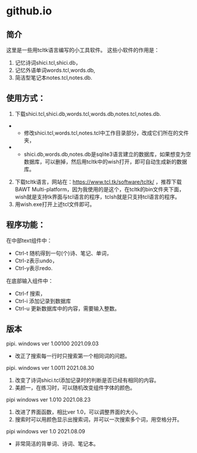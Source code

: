 # github.io
## 简介
这里是一些用tcltk语言编写的小工具软件。
这些小软件的作用是：
1. 记忆诗词shici.tcl,shici.db，
2. 记忆外语单词words.tcl,words.db,
3. 简洁型笔记本notes.tcl,notes.db.



## 使用方式：
1. 下载shici.tcl,shici.db,words.tcl,words.db,notes.tcl,notes.db.
- -  修改shici.tcl,words.tcl,notes.tcl中工作目录部分，改成它们所在的文件夹，
- -  shici.db,words.db,notes.db是sqlite3语言建立的数据库，如果想变为空数据库，可以删掉，然后用tcltk中的wish打开，即可自动生成新的数据库。

2. 下载tcltk语言，网站在：https://www.tcl.tk/software/tcltk/ ，推荐下载BAWT Multi-platform，因为我使用的是这个，在tcltk的bin文件夹下面，wish就是支持tk界面与tcl语言的程序，tclsh就是只支持tcl语言的程序。
3. 用wish.exe打开上述tcl文件即可。


## 程序功能：
在中部text组件中：
- Ctrl-t 随机得到一句(个)诗、笔记、单词，
- Ctrl-z表示undo，
- Ctrl-y表示redo.

在底部输入组件中：
- Ctrl-f 搜索，
- Ctrl-i 添加记录到数据库
- Ctrl-u 更新数据库中的内容，需要输入整数。



## 版本
pipi. windows ver 1.00100 2021.09.03
- 改正了搜索每一行时只搜索第一个相同词的问题。

pipi. windows ver 1.0011 2021.08.30
1. 改变了诗词shici.tcl添加记录时的判断是否已经有相同的内容。
2. 美颜一，在练习时，可以随机改变组件字体的颜色。

pipi  windows ver 1.010 2021.08.23
1. 改进了界面函数，相比ver 1.0，可以调整界面的大小。
2. 搜索时可以用颜色显示出搜索词，并可以一次搜索多个词，用空格分开。

pipi  windows ver 1.0 2021.08.09
- 非常简洁的背单词、诗词、笔记本。
